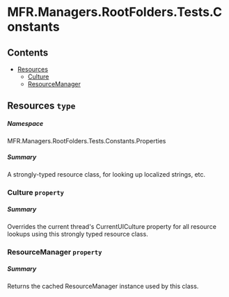 <a name='assembly'></a>
# MFR.Managers.RootFolders.Tests.Constants

## Contents

- [Resources](#T-MFR-Managers-RootFolders-Tests-Constants-Properties-Resources 'MFR.Managers.RootFolders.Tests.Constants.Properties.Resources')
  - [Culture](#P-MFR-Managers-RootFolders-Tests-Constants-Properties-Resources-Culture 'MFR.Managers.RootFolders.Tests.Constants.Properties.Resources.Culture')
  - [ResourceManager](#P-MFR-Managers-RootFolders-Tests-Constants-Properties-Resources-ResourceManager 'MFR.Managers.RootFolders.Tests.Constants.Properties.Resources.ResourceManager')

<a name='T-MFR-Managers-RootFolders-Tests-Constants-Properties-Resources'></a>
## Resources `type`

##### Namespace

MFR.Managers.RootFolders.Tests.Constants.Properties

##### Summary

A strongly-typed resource class, for looking up localized strings, etc.

<a name='P-MFR-Managers-RootFolders-Tests-Constants-Properties-Resources-Culture'></a>
### Culture `property`

##### Summary

Overrides the current thread's CurrentUICulture property for all
  resource lookups using this strongly typed resource class.

<a name='P-MFR-Managers-RootFolders-Tests-Constants-Properties-Resources-ResourceManager'></a>
### ResourceManager `property`

##### Summary

Returns the cached ResourceManager instance used by this class.
